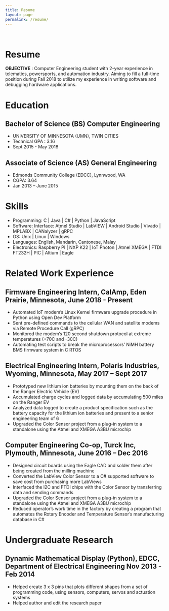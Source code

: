```yaml
---
title: Resume
layout: page
permalink: /resume/
---
```


<br>
<h1>Resume</h1>

<b>OBJECTIVE</b> : Computer Engineering student with 2-year experience in telematics, powersports, and automation industry. Aiming to fill a full-time position during Fall 2018 to utilize my experience in writing software and debugging hardware applications.



<!-- Education</p>-->
<h1>Education</h1>
<h2>Bachelor of Science (BS) Computer Engineering</h2>

<ul class="umn-list">
	<li>UNIVERSITY OF MINNESOTA (UMN), TWIN CITIES</li>
	<li>Technical GPA : 3.16</li>
	<li>Sept 2015 - May 2018</li>
</ul>

<h2>Associate of Science (AS) General Engineering</h2>
<ul class="edcc-list">
	<li>Edmonds Community College (EDCC), Lynnwood, WA</li>
	<li>CGPA: 3.64 </li>
	<li>Jan 2013 – June 2015</li>
</ul>

<!-- skills -->
<h1>Skills</h1>

<ul class="skill-list">
	<li>Programming: C | Java | C# | Python | JavaScript</li>
	<li>Software: Interface: Atmel Studio | LabVIEW | Android Studio | Vivado | MPLABX | CANalyzer | gRPC</li>
	<li>OS: Unix | Linux | Windows</li>
	<li>Languages: English, Mandarin, Cantonese, Malay</li>
	<li>Electronics: Raspberry PI | NXP K22 | IoT Photon | Atmel XMEGA | FTDI FT232H | PIC | Altium | Eagle</li>
</ul>

<!-- Work Experience -->
<h1>Related Work Experience</h1>

<h2>Firmware Engineering Intern, CalAmp, Eden Prairie, Minnesota,
June 2018 - Present</h2>
<ul class="work-list">
	<li>Automated IoT modem’s Linux Kernel firmware upgrade procedure in Python using Open Dev Platform</li>
	<li>Sent pre-defined commands to the cellular WAN and satellite modems via Remote Procedure Call (gRPC)</li>
	<li>Monitored the modem’s 120 second shutdown protocol at extreme temperatures (+70C and -30C)</li>
	<li>Automating test scripts to break the microprocessors’ NiMH battery BMS firmware system in C RTOS</li>
</ul>

<h2>Electrical Engineering Intern, Polaris Industries, Wyoming, Minnesota,
May 2017 – Sept 2017</h2>
<ul class="work-list">
	<li>Prototyped new lithium ion batteries by mounting them on the back of the Ranger Electric Vehicle (EV)</li>
	<li>Accumulated charge cycles and logged data by accumulating 500 miles on the Ranger EV</li>
	<li>Analyzed data logged to create a product specification such as the battery capacity for the lithium ion
	      batteries and present to a senior engineering team of 6</li>
	<li>Upgraded the Color Sensor project from a plug-in system to a standalone using the Atmel and XMEGA A3BU microchip</li>
</ul>


<h2>Computer Engineering Co-op, Turck Inc, Plymouth, Minnesota,
June 2016 – Dec 2016</h2>
<ul class="work-list">
	<li>Designed circuit boards using the Eagle CAD and solder them after being created from the milling machine</li>
	<li>Converted the LabView Color Sensor to a C# supported software to save cost from purchasing more LabViews</li>
	<li>Interfaced the I2C and FTDI chips with the Color Sensor by transferring data and sending commands</li>
	<li>Upgraded the Color Sensor project from a plug-in system to a standalone using the Atmel and XMEGA A3BU microchip</li>
	<li>Reduced operator’s work time in the factory by creating a program that automates the Rotary Encoder and Temperature Sensor’s manufacturing database in C#</li>
</ul>

<!-- undergraduate research -->
<h1>Undergraduate Research</h1>


<h2>Dynamic Mathematical Display (Python), EDCC, Department of
Electrical Engineering Nov 2013 - Feb 2014</h2>
<ul class="research-list">
	<li>Helped create 3 x 3 pins that plots different shapes from a set of programming code, using sensors, computers, servos and actuation systems</li>
	<li>Helped author and edit the research paper</li>
</ul>
